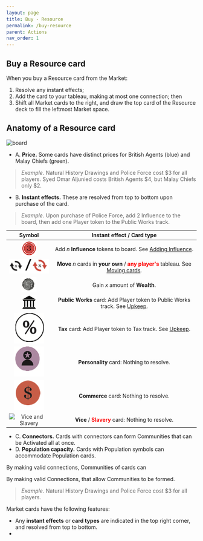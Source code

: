 ```yaml
---
layout: page
title: Buy - Resource
permalink: /buy-resource
parent: Actions
nav_order: 1
---
```


## Buy a Resource card

When you buy a Resource card from the Market:

1. Resolve any instant effects;
2. Add the card to your tableau, making at most one connection; then
3. Shift all Market cards to the right, and draw the top card of the Resource deck to fill the leftmost Market space.

## Anatomy of a Resource card

![board](https://www.dropbox.com/s/979czyrhm98l2e9/resource_card_anatomy.png?dl=1)

- A. **Price.** Some cards have distinct prices for British Agents (blue) and Malay Chiefs (green).
> *Example.* Natural History Drawings and Police Force cost $3 for all players. Syed Omar Aljunied costs British Agents $4, but Malay Chiefs only $2.
- B. **Instant effects.** These are resolved from top to bottom upon purchase of the card.
> *Example.* Upon purchase of Police Force, add 2 Influence to the board, then add one Player token to the Public Works track.

| Symbol | Instant effect / Card type |
| :---: | :---: |
| ![Influence](https://github.com/mosquitogames/1819rulebook/blob/main/img/influence.png?raw=true) | Add *n* **Influence** tokens to board. See [Adding Influence](/concepts#placing-influence). |
| ![Move](https://github.com/mosquitogames/1819rulebook/blob/main/img/move.png?raw=true) | **Move** *n* cards in **your own** / <span style="color:red"><strong>any player's</strong></span> tableau. See [Moving cards](/concepts#moving-cards). |
| ![Wealth](https://github.com/mosquitogames/1819rulebook/blob/main/img/wealth.png?raw=true) | Gain *x* amount of **Wealth**. |
| ![Public Work](https://github.com/mosquitogames/1819rulebook/blob/main/img/public_works.png?raw=true) | **Public Works** card: Add Player token to Public Works track. See [Upkeep](/sequence-of-play#4-upkeep-phase). |
| ![Tax](https://github.com/mosquitogames/1819rulebook/blob/main/img/tax.png?raw=true) | **Tax** card: Add Player token to Tax track. See [Upkeep](/sequence-of-play#4-upkeep-phase). |
| ![Personality](https://github.com/mosquitogames/1819rulebook/blob/main/img/personality.png?raw=true) | **Personality** card: Nothing to resolve. |
| ![Commerce](https://github.com/mosquitogames/1819rulebook/blob/main/img/commerce.png?raw=true) | **Commerce** card: Nothing to resolve. |
| ![Vice and Slavery](https://github.com/mosquitogames/1819rulebook/blob/main/img/vice_slavery_.png?raw=true) | **Vice** / <span style="color:red"><strong>Slavery</strong></span> card: Nothing to resolve. |

- C. **Connectors.** Cards with connectors can form Communities that can be Activated all at once.
- D. **Population capacity.** Cards with Population symbols can accommodate Population cards. 

By making valid connections, Communities of cards can 

By making valid Connections,  that allow Communities to be formed.



> *Example.* Natural History Drawings and Police Force cost $3 for all players. 

Market cards have the following features:
- Any **instant effects** or **card types** are indicated in the top right corner, and resolved from top to bottom.
- 
